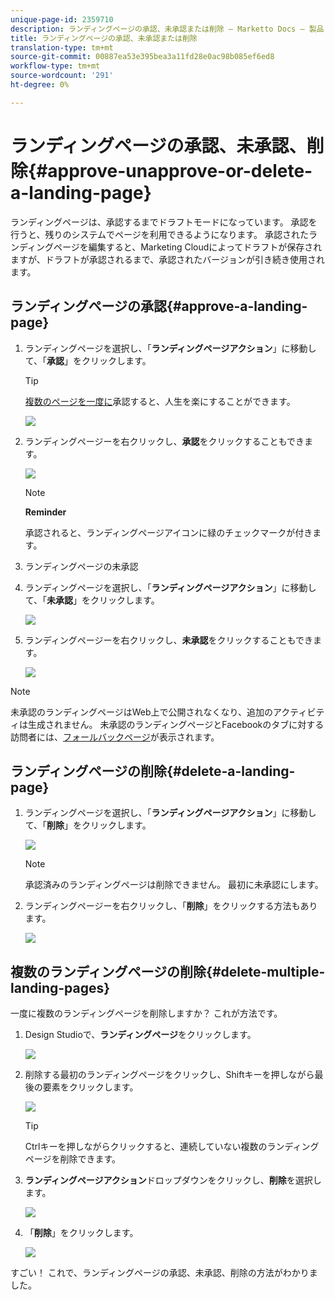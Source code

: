 ```yaml
---
unique-page-id: 2359710
description: ランディングページの承認、未承認または削除 — Marketto Docs — 製品ドキュメント
title: ランディングページの承認、未承認または削除
translation-type: tm+mt
source-git-commit: 00887ea53e395bea3a11fd28e0ac98b085ef6ed8
workflow-type: tm+mt
source-wordcount: '291'
ht-degree: 0%

---
```



# ランディングページの承認、未承認、削除{#approve-unapprove-or-delete-a-landing-page}

ランディングページは、承認するまでドラフトモードになっています。 承認を行うと、残りのシステムでページを利用できるようになります。 承認されたランディングページを編集すると、Marketing Cloudによってドラフトが保存されますが、ドラフトが承認されるまで、承認されたバージョンが引き続き使用されます。

## ランディングページの承認{#approve-a-landing-page}

1. ランディングページを選択し、「**ランディングページアクション**」に移動して、「**承認**」をクリックします。

   >[!TIP]
   >
   >[複数のページを一度に](../../../../product-docs/demand-generation/landing-pages/landing-page-actions/approve-multiple-landing-pages-at-once.md)承認すると、人生を楽にすることができます。

   ![](assets/image2014-9-16-15-3a28-3a22.png)

1. ランディングページーを右クリックし、**承認**&#x200B;をクリックすることもできます。

   ![](assets/image2014-9-16-15-3a30-3a4.png)

   >[!NOTE]
   >
   >**Reminder**
   >
   >
   >承認されると、ランディングページアイコンに緑のチェックマークが付きます。

1. ランディングページの未承認
1. ランディングページを選択し、「**ランディングページアクション**」に移動して、「**未承認**」をクリックします。

   ![](assets/image2014-9-16-15-3a31-3a8.png)

1. ランディングページーを右クリックし、**未承認**&#x200B;をクリックすることもできます。

   ![](assets/image2014-9-16-15-3a31-3a34.png)

>[!NOTE]
>
>未承認のランディングページはWeb上で公開されなくなり、追加のアクティビティは生成されません。 未承認のランディングページとFacebookのタブに対する訪問者には、[フォールバックページ](../../../../product-docs/administration/settings/set-a-fallback-page.md)が表示されます。

## ランディングページの削除{#delete-a-landing-page}

1. ランディングページを選択し、「**ランディングページアクション**」に移動して、「**削除**」をクリックします。

   ![](assets/image2014-9-16-15-3a49-3a59.png)

   >[!NOTE]
   >
   >承認済みのランディングページは削除できません。 最初に未承認にします。

1. ランディングページーを右クリックし、「**削除**」をクリックする方法もあります。

   ![](assets/image2014-9-16-15-3a50-3a40.png)

## 複数のランディングページの削除{#delete-multiple-landing-pages}

一度に複数のランディングページを削除しますか？ これが方法です。

1. Design Studioで、**ランディングページ**&#x200B;をクリックします。

   ![](assets/one.png)

1. 削除する最初のランディングページをクリックし、Shiftキーを押しながら最後の要素をクリックします。

   ![](assets/two.png)

   >[!TIP]
   >
   >Ctrlキーを押しながらクリックすると、連続していない複数のランディングページを削除できます。

1. **ランディングページアクション**&#x200B;ドロップダウンをクリックし、**削除**&#x200B;を選択します。

   ![](assets/three.png)

1. 「**削除**」をクリックします。

   ![](assets/four.png)

すごい！ これで、ランディングページの承認、未承認、削除の方法がわかりました。
